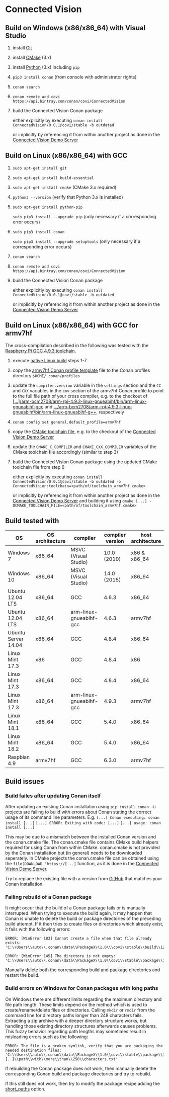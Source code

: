 # Connected Vision

## Build on Windows (x86/x86_64) with Visual Studio
1. install [Git](https://git-scm.com/download/win)
2. install [CMake](https://cmake.org/download) (3.x)
3. install [Python](https://www.python.org/downloads/windows) (3.x) including `pip`
4. `pip3 install conan` (from console with administrator rights)
5. `conan search`
6. `conan remote add covi https://api.bintray.com/conan/covi/ConnectedVision`
7. build the Connected Vision Conan package
	
	either explicitly by executing `conan install ConnectedVision/0.0.1@covi/stable -b outdated`
	
	or implicitly by referencing it from within another project as done in the [Connected Vision Demo Server](https://github.com/ConnectedVision/connectedvision-apps/tree/master/DemoServer/build/cmake)

## Build on Linux (x86/x86_64) with GCC
1. `sudo apt-get install git`
2. `sudo apt-get install build-essential`
3. `sudo apt-get install cmake` (CMake 3.x required)
4. `python3 --version` (verify that Python 3.x is installed)
5. `sudo apt-get install python-pip`
	
	`sudo pip3 install --upgrade pip` (only necessary if a corresponding error occurs)
5. `sudo pip3 install conan`
	
	`sudo pip3 install --upgrade setuptools` (only necessary if a corresponding error occurs)
6. `conan search`
7. `conan remote add covi https://api.bintray.com/conan/covi/ConnectedVision`
8. build the Connected Vision Conan package
	
	either explicitly by executing `conan install ConnectedVision/0.0.1@covi/stable -b outdated`
	
	or implicitly by referencing it from within another project as done in the [Connected Vision Demo Server](https://github.com/ConnectedVision/connectedvision-apps/tree/master/DemoServer/build/cmake)

## Build on Linux (x86/x86_64) with GCC for armv7hf

The cross-compilation described in the following was tested with the [Raspberry Pi GCC 4.9.3 toolchain](https://github.com/raspberrypi/tools/tree/master/arm-bcm2708/arm-rpi-4.9.3-linux-gnueabihf/).

1. execute [native Linux build](#build-on-linux-x86x86_64-with-gcc) steps 1-7
2. copy the [armv7hf Conan profile template](build_env/Conan/profiles/armv7hf) file to the Conan profiles directory `$HOME/.conan/profiles`
3. update the `compiler.version` variable in the `settings` section and the `CC` and `CXX` variables in the `env` section of the armv7hf Conan profile to point to the full file path of your cross compiler, e.g. to the checkout of [[...]/arm-bcm2708/arm-rpi-4.9.3-linux-gnueabihf/bin/arm-linux-gnueabihf-gcc](https://github.com/raspberrypi/tools/tree/master/arm-bcm2708/arm-rpi-4.9.3-linux-gnueabihf/bin/arm-linux-gnueabihf-gcc) and [.../arm-bcm2708/arm-rpi-4.9.3-linux-gnueabihf/bin/arm-linux-gnueabihf-g++](https://github.com/raspberrypi/tools/tree/master/arm-bcm2708/arm-rpi-4.9.3-linux-gnueabihf/bin/arm-linux-gnueabihf-g++), respectively
4. `conan config set general.default_profile=armv7hf`
5. copy the [CMake toolchain file](build_env/cmake/toolchain_armv7hf.cmake), e.g. to the checkout of the [Connected Vision Demo Server](https://github.com/ConnectedVision/connectedvision-apps/tree/master/DemoServer)
6. update the `CMAKE_C_COMPILER` and `CMAKE_CXX_COMPILER` variables of the CMake toolchain file accordingly (similar to step 3)
7. build the Connected Vision Conan package using the updated CMake toolchain file from step 6
	
	either explicitly by executing `conan install ConnectedVision/0.0.1@covi/stable -b outdated -o ConnectedVision:toolchain=<path/of/toolchain_armv7hf.cmake>`
	
	or implicitly by referencing it from within another project as done in the [Connected Vision Demo Server](https://github.com/ConnectedVision/connectedvision-apps/tree/master/DemoServer/build/cmake) and building it using `cmake [...] -DCMAKE_TOOLCHAIN_FILE=<path/of/toolchain_armv7hf.cmake>`

## Build tested with
OS                  | OS architecture | compiler                | compiler version | host architecture
---                 | ---             | ---                     | ---              | ---
Windows 7           | x86_64          | MSVC (Visual Studio)    | 10.0 (2010)      | x86 & x86_64
Windows 10          | x86_64          | MSVC (Visual Studio)    | 14.0 (2015)      | x86_64
Ubuntu 12.04 LTS    | x86_64          | GCC                     | 4.6.3            | x86_64
Ubuntu 12.04 LTS    | x86_64          | arm-linux-gnueabihf-gcc | 4.6.3            | armv7hf
Ubuntu Server 14.04 | x86_64          | GCC                     | 4.8.4            | x86_64
Linux Mint 17.3     | x86             | GCC                     | 4.8.4            | x86
Linux Mint 17.3     | x86_64          | GCC                     | 4.8.4            | x86_64
Linux Mint 17.3     | x86_64          | arm-linux-gnueabihf-gcc | 4.9.3            | armv7hf
Linux Mint 18.1     | x86_64          | GCC                     | 5.4.0            | x86_64
Linux Mint 18.2     | x86_64          | GCC                     | 5.4.0            | x86_64
Raspbian 4.9        | armv7hf         | GCC                     | 6.3.0            | armv7hf

## Build issues
### Build failes after updating Conan itself
After updating an existing Conan installation using `pip install conan -U` projects are failing to build with errors about Conan stating the correct usage of its command line parameters.
E.g. `[...] Conan executing: conan install [...]` `[...] ERROR: Exiting with code: [...]` `[...] usage: conan install [...]`

This may be due to a mismatch between the installed Conan version and the conan.cmake file. The conan.cmake file contains CMake build helpers required for using Conan from within CMake. conan.cmake is not provided by the Conan installation but (in general) needs to be downloaded seperately. In CMake projects the conan.cmake file can be obtained using the `file(DOWNLOAD "https://[...]` function, as it is done in the [Connected Vision Demo Server](https://github.com/ConnectedVision/connectedvision-apps/blob/master/DemoServer/build/cmake/CMakeLists.txt).

Try to replace the existing file with a version from [GitHub](https://raw.githubusercontent.com/conan-io/cmake-conan/master/conan.cmake) that matches your Conan installation.

### Failing rebuild of a Conan package
It might occur that the build of a Conan package fails or is manually interrupted. When trying to execute the build again, it may happen that Conan is unable to delete the build or package directories of the preceding build attempt. If it then tries to create files or directories which already exist, it fails with the following errors:
```
ERROR: [WinError 183] Cannot create a file when that file already exists:
'C:\\Users\\auto\\.conan\\data\\PackageX\\1.0\\\covi\\stable\\build\\1234567890abcdef1234567890abcdef1234567'
```
```
ERROR: [WinError 145] The directory is not empty:
'C:\\Users\\auto\\.conan\\data\\PackageX\\1.0\\covi\\stable\\package\\1234567890abcdef1234567890abcdef1234567'
```
 
Manually delete both the corresponding build and package directories and restart the build.

### Build errors on Windows for Conan packages with long paths
On Windows there are different limits regarding the maximum directory and file path length. These limits depend on the method which is used to create/rename/delete files or directories. Calling `mkdir` or `rmdir` from the command line for directory paths longer than 248 characters fails. Extracting a zip archive with a deeper directory structure works, but handling those existing directory structures afterwards causes problems. This fuzzy behavior regarding path lengths may sometimes result in misleading errors  such as the following:
```
ERROR: The file is a broken symlink, verify that you are packaging the needed destination files:
'C:\\Users\\auto\\.conan\\data\\PackageX\\1.0\\covi\\stable\\package\\1234567890abcdef1234567890abcdef1234567\\[..]\\path\\with\\more\\than\\250\\characters.txt'
```
If rebuilding the Conan package does not work, then manually delete the corresponding Conan build and package directories and try to rebuild.

If this still does not work, then try to modify the package recipe adding the [short_paths](http://docs.conan.io/en/latest/reference/conanfile/attributes.html#short-paths) option.